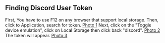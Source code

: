 <a name="finding-discord-user-token"></a>
## Finding Discord User Token
First, You have to use F12 on any browser that support local storage.
Then, click to Application, search for token.
[Photo 1](./docs/1.png)
Next, click on the "Toggle device emulation", click on Local Storage then click back "discord".
[Photo 2](./docs/2.png)
The token will appear.
[Photo 3](./docs/3.png)